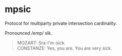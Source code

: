 # mpsic

Protocol for multiparty private intersection cardinality.

Pronounced /emp/ sIk.

> MOZART: Sra-I'm-sick.  
> CONSTANZE: Yes, you are. You are very sick.


